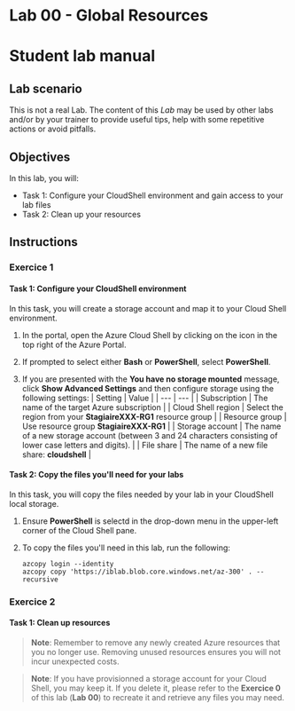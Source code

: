 # Lab 00 - Global Resources

# Student lab manual

## Lab scenario

This is not a real Lab. The content of this *Lab* may be used by other labs and/or by your trainer to provide useful tips, help with some repetitive actions or avoid pitfalls.

## Objectives

In this lab, you will:

+ Task 1: Configure your CloudShell environment and gain access to your lab files
+ Task 2: Clean up your resources

## Instructions

### Exercice 1

#### Task 1: Configure your CloudShell environment

In this task, you will create a storage account and map it to your Cloud Shell environment.

1. In the portal, open the Azure Cloud Shell by clicking on the icon in the top right of the Azure Portal.

1. If prompted to select either **Bash** or **PowerShell**, select **PowerShell**.

1. If you are presented with the **You have no storage mounted** message, click **Show Advanced Settings** and then configure storage using the following settings:
    | Setting | Value |
    | --- | --- |
    | Subscription | The name of the target Azure subscription |
    | Cloud Shell region | Select the region from your **StagiaireXXX-RG1** resource group |
    | Resource group | Use  resource group **StagiaireXXX-RG1** |
    | Storage account | The name of a new storage account (between 3 and 24 characters consisting of lower case letters and digits). |
    | File share | The name of a new file share: **cloudshell** |

#### Task 2: Copy the files you'll need for your labs

In this task, you will copy the files needed by your lab in your CloudShell local storage.

1. Ensure **PowerShell** is selectd  in the drop-down menu in the upper-left corner of the Cloud Shell pane.

1. To copy the files you'll need in this lab, run the following:

   ```pwsh
   azcopy login --identity
   azcopy copy 'https://iblab.blob.core.windows.net/az-300' . --recursive
   ```

### Exercice 2

#### Task 1: Clean up resources

   >**Note**: Remember to remove any newly created Azure resources that you no longer use. Removing unused resources ensures you will not incur unexpected costs.
   
   >**Note**: If you have provisionned a storage account for your Cloud Shell, you may keep it. If you delete it, please refer to the **Exercice 0** of this lab (**Lab 00**) to recreate it and retrieve any files you may need.
